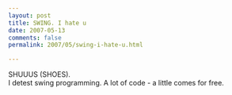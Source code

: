 ```yaml
---
layout: post
title: SWING. I hate u
date: 2007-05-13
comments: false
permalink: 2007/05/swing-i-hate-u.html

---
```


SHUUUS (SHOES).<br />I detest swing programming. A lot of code - a little comes for free.
